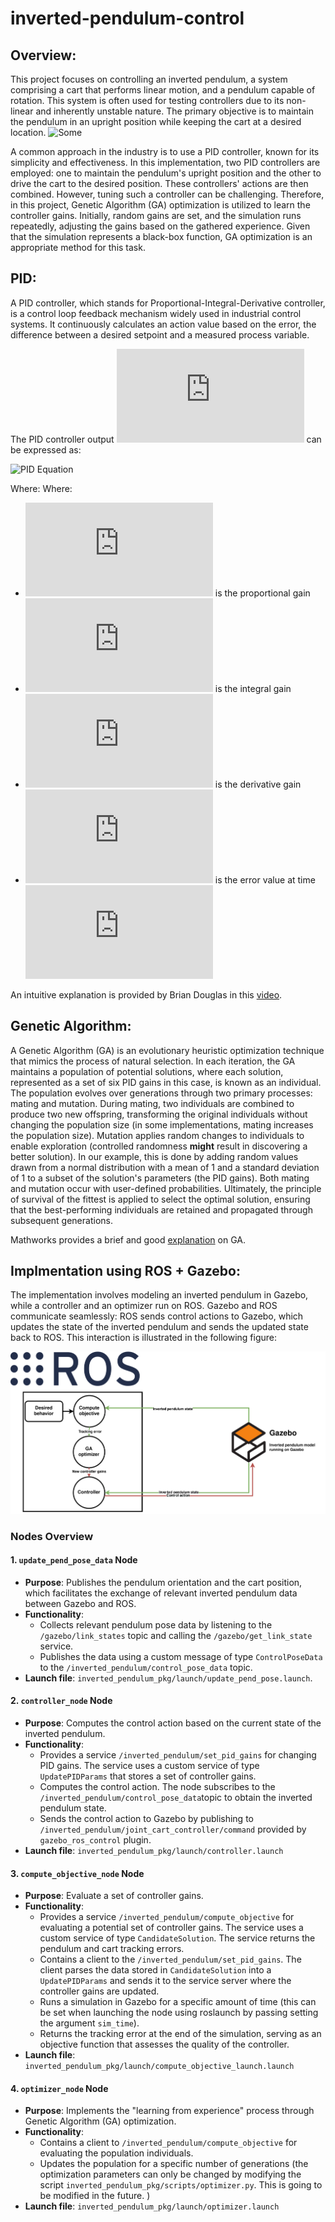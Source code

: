 # inverted-pendulum-control
## Overview:
This project focuses on controlling an inverted pendulum, a system comprising a cart that performs linear motion, and a pendulum capable of rotation. This system is often used for testing controllers due to its non-linear and inherently unstable nature. The primary objective is to maintain the pendulum in an upright position while keeping the cart at a desired location.
![Some](https://www.maplesoft.com/support/help/content/67/plot470.gif)

A common approach in the industry is to use a PID controller, known for its simplicity and effectiveness. In this implementation, two PID controllers are employed: one to maintain the pendulum's upright position and the other to drive the cart to the desired position. These controllers' actions are then combined. However, tuning such a controller can be challenging. Therefore, in this project, Genetic Algorithm (GA) optimization is utilized to learn the controller gains. Initially, random gains are set, and the simulation runs repeatedly, adjusting the gains based on the gathered experience. Given that the simulation represents a black-box function, GA optimization is an appropriate method for this task.

## PID:
A PID controller, which stands for Proportional-Integral-Derivative controller, is a control loop feedback mechanism widely used in industrial control systems. It continuously calculates an action value based on the error, the difference between a desired setpoint and a measured process variable. 

The PID controller output ![u(t)](https://latex.codecogs.com/svg.latex?u(t)) can be expressed as:

![PID Equation](https://latex.codecogs.com/svg.latex?u(t)=K_pe(t)+K_i\int_{0}^{t}e(\tau)d\tau+K_d\frac{d}{dt}e(t))

Where:
Where:
- ![Kp](https://latex.codecogs.com/svg.latex?K_p) is the proportional gain
- ![Ki](https://latex.codecogs.com/svg.latex?K_i) is the integral gain
- ![Kd](https://latex.codecogs.com/svg.latex?K_d) is the derivative gain
- ![et](https://latex.codecogs.com/svg.latex?e(t)) is the error value at time ![t](https://latex.codecogs.com/svg.latex?t)

An intuitive explanation is provided by Brian Douglas in this [video](https://youtu.be/UR0hOmjaHp0?si=htCSecChTK2qcQvb).

## Genetic Algorithm:
A Genetic Algorithm (GA) is an evolutionary heuristic optimization technique that mimics the process of natural selection. In each iteration, the GA maintains a population of potential solutions, where each solution, represented as a set of six PID gains in this case, is known as an individual. The population evolves over generations through two primary processes: mating and mutation. During mating, two individuals are combined to produce two new offspring, transforming the original individuals without changing the population size (in some implementations, mating increases the population size). Mutation applies random changes to individuals to enable exploration (controlled randomness **might** result in discovering a better solution). In our example, this is done by adding random values drawn from a normal distribution with a mean of 1 and a standard deviation of 1 to a subset of the solution's parameters (the PID gains). Both mating and mutation occur with user-defined probabilities. Ultimately, the principle of survival of the fittest is applied to select the optimal solution, ensuring that the best-performing individuals are retained and propagated through subsequent generations.

Mathworks provides a brief and good [explanation](https://www.mathworks.com/help/gads/what-is-the-genetic-algorithm.html) on GA.

## Implmentation using ROS + Gazebo:
The implementation involves modeling an inverted pendulum in Gazebo, while a controller and an optimizer run on ROS. Gazebo and ROS communicate seamlessly: ROS sends control actions to Gazebo, which updates the state of the inverted pendulum and sends the updated state back to ROS. This interaction is illustrated in the following figure:


![Figure](https://raw.githubusercontent.com/mbakr99/inverted-pendulum-control/5ae47a8c8ccd7bb28433a6fc85852af1aa9dce37/inverted_pendulum_pkg/images/inverted_pend_flow.svg)




### Nodes Overview

#### 1. `update_pend_pose_data` Node
- **Purpose**: Publishes the pendulum orientation and the cart position, which facilitates the exchange of relevant inverted pendulum data between Gazebo and ROS.
- **Functionality**:
  - Collects relevant pendulum pose data by listening to the `/gazebo/link_states` topic and calling the `/gazebo/get_link_state` service.
  - Publishes the data using a custom message of type `ControlPoseData` to the `/inverted_pendulum/control_pose_data` topic.
- **Launch file**: `inverted_pendulum_pkg/launch/update_pend_pose.launch`.

#### 2. `controller_node` Node
- **Purpose**: Computes the control action based on the current state of the inverted pendulum.
- **Functionality**:
  - Provides a service `/inverted_pendulum/set_pid_gains` for changing PID gains. The service uses a custom service of type `UpdatePIDParams` that stores a set of controller gains.
  - Computes the control action. The node subscribes to the `/inverted_pendulum/control_pose_data`topic to obtain the inverted pendulum state.
  - Sends the control action to Gazebo by publishing to `/inverted_pendulum/joint_cart_controller/command` provided by `gazebo_ros_control` plugin.  
- **Launch file**: `inverted_pendulum_pkg/launch/controller.launch`

#### 3. `compute_objective_node` Node
- **Purpose**: Evaluate a set of controller gains.
- **Functionality**:
  - Provides a service `/inverted_pendulum/compute_objective` for evaluating a potential set of controller gains. The service uses a custom service of type `CandidateSolution`. The service returns the pendulum and cart tracking errors.  
  - Contains a client to the `/inverted_pendulum/set_pid_gains`. The client parses the data stored in `CandidateSolution` into a `UpdatePIDParams` and sends it to the service server where the controller gains are updated.
  - Runs a simulation in Gazebo for a specific amount of time (this can be set when launching the node using roslaunch by passing setting the argument `sim_time`). 
  - Returns the tracking error at the end of the simulation, serving as an objective function that assesses the quality of the controller.
- **Launch file**: `inverted_pendulum_pkg/launch/compute_objective_launch.launch`

#### 4. `optimizer_node` Node
- **Purpose**: Implements the "learning from experience" process through Genetic Algorithm (GA) optimization.
- **Functionality**:
  - Contains a client to `/inverted_pendulum/compute_objective` for evaluating the population individuals.   
  - Updates the population for a specific number of generations (the optimization parameters can only be changed by modifying the script `inverted_pendulum_pkg/scripts/optimizer.py`. This is going to be modified in the future. )
- **Launch file**: `inverted_pendulum_pkg/launch/optimizer.launch`


